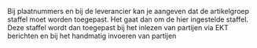 Bij plaatnummers en bij de leverancier kan je aangeven dat de artikelgroep staffel moet worden toegepast. Het gaat dan om de hier ingestelde staffel. Deze staffel wordt dan toegepast bij het inlezen van partijen via EKT berichten en bij het handmatig invoeren van partijen